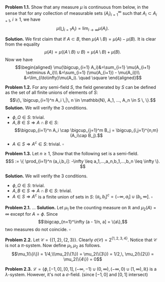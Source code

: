 **Problem 1.1.** Show that any measure $\mu$ is continuous from below, in the sense that for any collection of measurable sets $(A_i)_{i=1}^\infty$ such that $A_i \subset A_{i+1}$, $i \geq 1$, we have
$$\mu(\bigcup_{i=1} A_i)= \lim_{i \to \infty} \mu(A_i).$$

**Solution.** We first claim that if $A \subset B$, then $\mu(A \setminus B) = \mu(A) - \mu(B)$.  It is clear from the equality 
$$\mu(A) = \mu((A \setminus B) \cup B) = \mu(A \setminus B) + \mu(B).$$
Now we have
$$\begin{aligned}
\mu(\bigcup_{i=1} A_i)&=\sum_{i=1} \mu(A_{i+1} \setminus A_i)\\
&=\sum_{i=1} (\mu(A_{i+1}) - \mu(A_i))\\
&=\lim_{i\to\infty}\mu(A_i). \quad \square
\end{aligned}$$

**Problem 1.2.** For any semi-field $S$, the field generated by $S$ can be defined as the set of all finite unions of elements of $S$:
$$\{\, \bigcup_{i=1}^n A_i \,|\, n \in \mathbb{N}, A_1, ..., A_n \in S \, \}.$$
**Solution.**  We will verify the 3 conditions.
- $\phi, \Omega \in S$: trivial.
- $A, B \in S \Rightarrow A \cap B \in S$: $$\bigcup_{i=1}^n A_i \cap \bigcup_{j=1}^m B_j = \bigcup_{i,j=1}^{n,m}(A_i\cap B_j).$$
- $A \in S \Rightarrow A^c \in S$: trivial. $\square$

**Problem 1.3.** Let $n \geq 1$, Show that the following set is a semi-field.
$$S := \{ \prod_{i=1}^n (a_i,b_i]: -\infty \leq a_1,...,a_n,b_1,...,b_n \leq \infty \}. $$

**Solution.**  We will verify the 3 conditions.
- $\phi, \Omega \in S$: trivial.
- $A, B \in S \Rightarrow A \cap B \in S$: trivial.
- $A \in S \Rightarrow A^c$ is a finite union of sets in $S$: $(a_i,b_i]^c = (-\infty,a_i] \cup (b_i,\infty]$. $\square$

**Problem 2.1.** ... 
**Solution.** Let $\mu_1$ be the counting measure on $\mathbb{R}$ and $\mu_2(A)=\infty$ except for $A = \phi$.
Since 
$$\bigcap_{n=1}^\infty (a - 1/n, a] = \{a\},$$
two measures do not coincide. $\square$

**Problem 2.2.** Let $\mathcal{C}=\{\{1,2\}, \{2,3\}\}.$ Clearly $\sigma(\mathcal{C}) = 2^{\{1,2,3,4\}}$. Notice that $\mathcal{C}$ is not a $\pi$-system. Now define $\mu_1, \mu_2$ as follows.
$$\mu_1(\{i\}) = 1/4,\\\mu_2(\{1\}) = \mu_2(\{3\}) = 1/2,\, \mu_2(\{2\}) = \mu_2(\{4\}) = 0$$

**Problem 2.3.** $\mathcal{L} = \{ \phi, [-1,0], [0,1], (-\infty, -1) \cup (0, \infty), (-\infty, 0) \cup (1, \infty), \mathbb{R} \}$ is a $\lambda$-system. However, it's not a $\sigma$-field. (since $[-1,0]$ and $[0,1]$ intersect)
<!--stackedit_data:
eyJoaXN0b3J5IjpbNjMzNjA3NTM4XX0=
-->